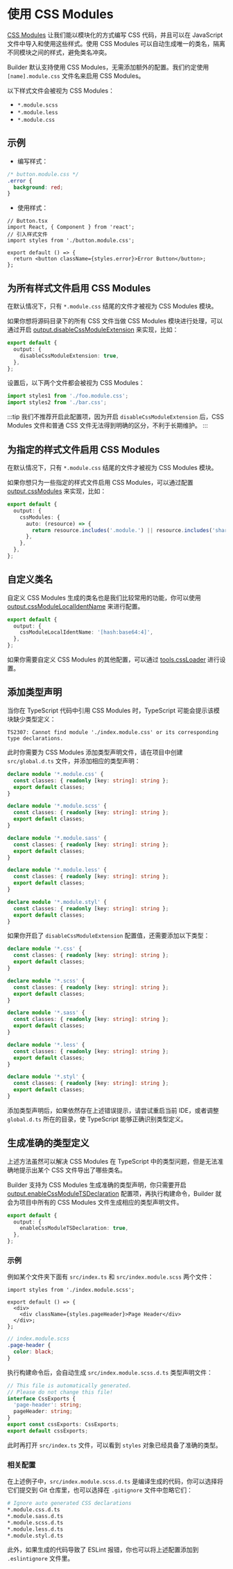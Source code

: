 # 使用 CSS Modules

[CSS Modules](https://github.com/css-modules/css-modules) 让我们能以模块化的方式编写 CSS 代码，并且可以在 JavaScript 文件中导入和使用这些样式。使用 CSS Modules 可以自动生成唯一的类名，隔离不同模块之间的样式，避免类名冲突。

Builder 默认支持使用 CSS Modules，无需添加额外的配置。我们约定使用 `[name].module.css` 文件名来启用 CSS Modules。

以下样式文件会被视为 CSS Modules：

- `*.module.scss`
- `*.module.less`
- `*.module.css`

## 示例

- 编写样式：

```css
/* button.module.css */
.error {
  background: red;
}
```

- 使用样式：

```tsx
// Button.tsx
import React, { Component } from 'react';
// 引入样式文件
import styles from './button.module.css';

export default () => {
  return <button className={styles.error}>Error Button</button>;
};
```

## 为所有样式文件启用 CSS Modules

在默认情况下，只有 `*.module.css` 结尾的文件才被视为 CSS Modules 模块。

如果你想将源码目录下的所有 CSS 文件当做 CSS Modules 模块进行处理，可以通过开启 [output.disableCssModuleExtension](https://modernjs.dev/builder/api/config-output.html#outputdisablecssmoduleextension) 来实现，比如：

```ts
export default {
  output: {
    disableCssModuleExtension: true,
  },
};
```

设置后，以下两个文件都会被视为 CSS Modules：

```ts
import styles1 from './foo.module.css';
import styles2 from './bar.css';
```

:::tip
我们不推荐开启此配置项，因为开启 `disableCssModuleExtension` 后，CSS Modules 文件和普通 CSS 文件无法得到明确的区分，不利于长期维护。
:::

## 为指定的样式文件启用 CSS Modules

在默认情况下，只有 `*.module.css` 结尾的文件才被视为 CSS Modules 模块。

如果你想只为一些指定的样式文件启用 CSS Modules，可以通过配置 [output.cssModules](/api/config-output.html#outputcssmodule) 来实现，比如：

```ts
export default {
  output: {
    cssModules: {
      auto: (resource) => {
        return resource.includes('.module.') || resource.includes('shared/');
      },
    },
  },
};
```

## 自定义类名

自定义 CSS Modules 生成的类名也是我们比较常用的功能，你可以使用 [output.cssModuleLocalIdentName](/api/config-output.html#outputcssmodulelocalidentname) 来进行配置。

```ts
export default {
  output: {
    cssModuleLocalIdentName: '[hash:base64:4]',
  },
};
```

如果你需要自定义 CSS Modules 的其他配置，可以通过 [tools.cssLoader](/api/config-tools.html#css-loader) 进行设置。

## 添加类型声明

当你在 TypeScript 代码中引用 CSS Modules 时，TypeScript 可能会提示该模块缺少类型定义：

```
TS2307: Cannot find module './index.module.css' or its corresponding type declarations.
```

此时你需要为 CSS Modules 添加类型声明文件，请在项目中创建 `src/global.d.ts` 文件，并添加相应的类型声明：

```ts title="src/global.d.ts"
declare module '*.module.css' {
  const classes: { readonly [key: string]: string };
  export default classes;
}

declare module '*.module.scss' {
  const classes: { readonly [key: string]: string };
  export default classes;
}

declare module '*.module.sass' {
  const classes: { readonly [key: string]: string };
  export default classes;
}

declare module '*.module.less' {
  const classes: { readonly [key: string]: string };
  export default classes;
}

declare module '*.module.styl' {
  const classes: { readonly [key: string]: string };
  export default classes;
}
```

如果你开启了 `disableCssModuleExtension` 配置值，还需要添加以下类型：

```ts title="src/global.d.ts"
declare module '*.css' {
  const classes: { readonly [key: string]: string };
  export default classes;
}

declare module '*.scss' {
  const classes: { readonly [key: string]: string };
  export default classes;
}

declare module '*.sass' {
  const classes: { readonly [key: string]: string };
  export default classes;
}

declare module '*.less' {
  const classes: { readonly [key: string]: string };
  export default classes;
}

declare module '*.styl' {
  const classes: { readonly [key: string]: string };
  export default classes;
}
```

添加类型声明后，如果依然存在上述错误提示，请尝试重启当前 IDE，或者调整 `global.d.ts` 所在的目录，使 TypeScript 能够正确识别类型定义。

## 生成准确的类型定义

上述方法虽然可以解决 CSS Modules 在 TypeScript 中的类型问题，但是无法准确地提示出某个 CSS 文件导出了哪些类名。

Builder 支持为 CSS Modules 生成准确的类型声明，你只需要开启 [output.enableCssModuleTSDeclaration](/api/config-output.html#outputenablecssmoduletsdeclaration) 配置项，再执行构建命令，Builder 就会为项目中所有的 CSS Modules 文件生成相应的类型声明文件。

```ts
export default {
  output: {
    enableCssModuleTSDeclaration: true,
  },
};
```

### 示例

例如某个文件夹下面有 `src/index.ts` 和 `src/index.module.scss` 两个文件：

```tsx title="src/index.ts"
import styles from './index.module.scss';

export default () => {
  <div>
    <div className={styles.pageHeader}>Page Header</div>
  </div>;
};
```

```scss
// index.module.scss
.page-header {
  color: black;
}
```

执行构建命令后，会自动生成 `src/index.module.scss.d.ts` 类型声明文件：

```ts title="src/index.module.scss.d.ts"
// This file is automatically generated.
// Please do not change this file!
interface CssExports {
  'page-header': string;
  pageHeader: string;
}
export const cssExports: CssExports;
export default cssExports;
```

此时再打开 `src/index.ts` 文件，可以看到 `styles` 对象已经具备了准确的类型。

### 相关配置

在上述例子中，`src/index.module.scss.d.ts` 是编译生成的代码，你可以选择将它们提交到 Git 仓库里，也可以选择在 `.gitignore` 文件中忽略它们：

```bash
# Ignore auto generated CSS declarations
*.module.css.d.ts
*.module.sass.d.ts
*.module.scss.d.ts
*.module.less.d.ts
*.module.styl.d.ts
```

此外，如果生成的代码导致了 ESLint 报错，你也可以将上述配置添加到 `.eslintignore` 文件里。
